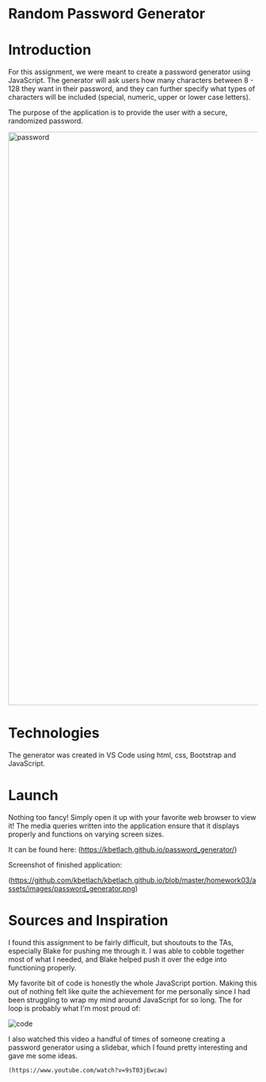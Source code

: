 # Random Password Generator

# Introduction

For this assignment, we were meant to create a password generator using JavaScript. The generator will ask users how many characters between 8 - 128 they want in their password, and they can further specify what types of characters will be included (special, numeric, upper or lower case letters). 

The purpose of the application is to provide the user with a secure, randomized password.

<img width="1159" alt="password" src="https://user-images.githubusercontent.com/53587397/72644151-f71acc80-3935-11ea-9135-46e122f64537.png">

# Technologies

The generator was created in VS Code using html, css, Bootstrap and JavaScript. 

# Launch

Nothing too fancy! Simply open it up with your favorite web browser to view it! The media queries written into the application ensure that it displays properly and functions on varying screen sizes.

It can be found here: (https://kbetlach.github.io/password_generator/)

Screenshot of finished application:

(https://github.com/kbetlach/kbetlach.github.io/blob/master/homework03/assets/images/password_generator.png)

# Sources and Inspiration

I found this assignment to be fairly difficult, but shoutouts to the TAs, especially Blake for pushing me through it. I was able to cobble together most of what I needed, and Blake helped push it over the edge into functioning properly.

My favorite bit of code is honestly the whole JavaScript portion. Making this out of nothing felt like quite the achievement for me personally since I had been struggling to wrap my mind around JavaScript for so long. The for loop is probably what I'm most proud of:

![code](https://user-images.githubusercontent.com/53587397/72469428-fc94dd00-37a4-11ea-9401-c305c61aa807.png)

I also watched this video a handful of times of someone creating a password generator using a slidebar, which I found pretty interesting and gave me some ideas.

    (https://www.youtube.com/watch?v=9sT03jEwcaw)
